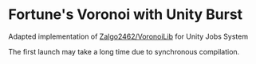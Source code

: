 # Fortune's Voronoi with Unity Burst

Adapted implementation of [Zalgo2462/VoronoiLib](https://github.com/Zalgo2462/VoronoiLib) for Unity Jobs System

The first launch may take a long time due to synchronous compilation.

